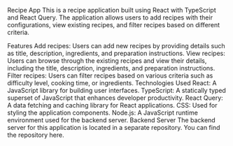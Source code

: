 Recipe App
This is a recipe application built using React with TypeScript and React Query. The application allows users to add recipes with their configurations, view existing recipes, and filter recipes based on different criteria.

Features
Add recipes: Users can add new recipes by providing details such as title, description, ingredients, and preparation instructions.
View recipes: Users can browse through the existing recipes and view their details, including the title, description, ingredients, and preparation instructions.
Filter recipes: Users can filter recipes based on various criteria such as difficulty level, cooking time, or ingredients.
Technologies Used
React: A JavaScript library for building user interfaces.
TypeScript: A statically typed superset of JavaScript that enhances developer productivity.
React Query: A data fetching and caching library for React applications.
CSS: Used for styling the application components.
Node.js: A JavaScript runtime environment used for the backend server.
Backend Server
The backend server for this application is located in a separate repository. You can find the repository here.
